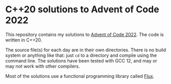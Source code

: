 
# C++20 solutions to Advent of Code 2022 #

This repository contains my solutions to [Advent of Code 2022](https://adventofcode.com/2022/). The code is written in C++20.

The source file(s) for each day are in their own directories. There is no build system or anything like that: just `cd` to a directory and compile using the command line. The solutions have been tested with GCC 12, and may or may not work with other compilers.

Most of the solutions use a functional programming library called [Flux](https://github.com/tcbrindle/libflux).
